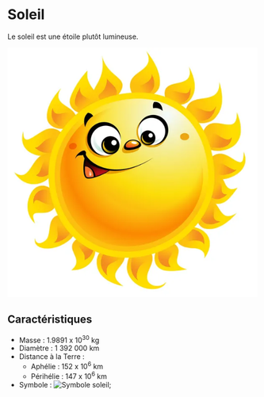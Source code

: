 # Soleil

Le soleil est une étoile plutôt lumineuse.

![Icone de soleil](soleil.png)



## Caractéristiques

- Masse : 1.9891 x 10<sup>30</sup> kg
- Diamètre : 1 392 000 km
- Distance à la Terre :
  - Aphélie : 152 x 10<sup>6</sup> km
  - Périhélie : 147 x 10<sup>6</sup> km
- Symbole : ![Symbole soleil](symbole_soleil.png);
